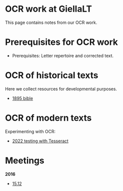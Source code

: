 OCR  work at GiellaLT
=====================

This page contains notes from our OCR work.




# Prerequisites for OCR work

- Prerequisites: Letter repertoire and corrected text.


# OCR of historical texts

Here we collect resources for developmental purposes.

- [1895 bible](ocr/1895_bible.md)

# OCR of modern texts

Experimenting with OCR:
- [2022 testing with Tesseract](ocr/tesseract.md)



# Meetings


**2016**
* [15.12](../../admin/linguists/ocr_161215.html)


